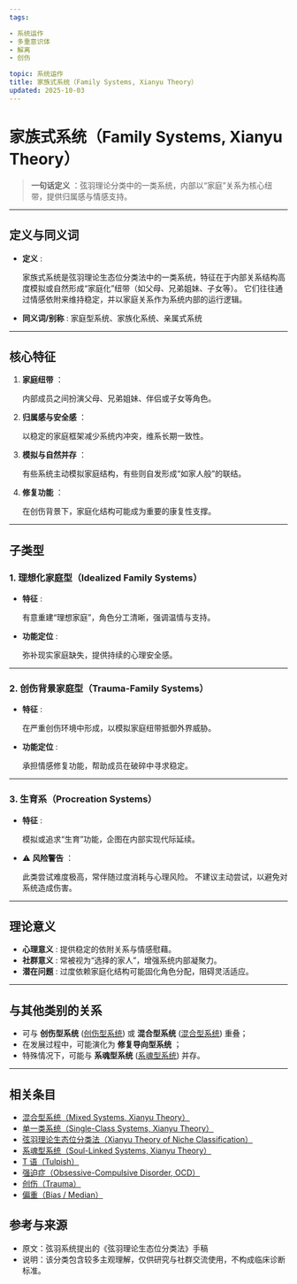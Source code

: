```yaml
---
tags:

- 系统运作
- 多重意识体
- 解离
- 创伤

topic: 系统运作
title: 家族式系统（Family Systems, Xianyu Theory）
updated: 2025-10-03
---
```


# 家族式系统（Family Systems, Xianyu Theory）

> **一句话定义** ：弦羽理论分类中的一类系统，内部以“家庭”关系为核心纽带，提供归属感与情感支持。

---

## 定义与同义词

- **定义** :

  家族式系统是弦羽理论生态位分类法中的一类系统，特征在于内部关系结构高度模拟或自然形成“家庭化”纽带（如父母、兄弟姐妹、子女等）。
  它们往往通过情感依附来维持稳定，并以家庭关系作为系统内部的运行逻辑。

- **同义词/别称** : 家庭型系统、家族化系统、亲属式系统

---

## 核心特征

1. **家庭纽带** ：

   内部成员之间扮演父母、兄弟姐妹、伴侣或子女等角色。

2. **归属感与安全感** ：

   以稳定的家庭框架减少系统内冲突，维系长期一致性。

3. **模拟与自然并存** ：

   有些系统主动模拟家庭结构，有些则自发形成“如家人般”的联结。

4. **修复功能** ：

   在创伤背景下，家庭化结构可能成为重要的康复性支撑。

---

## 子类型

### 1. 理想化家庭型（Idealized Family Systems）

- **特征** :

  有意重建“理想家庭”，角色分工清晰，强调温情与支持。

- **功能定位** :

  弥补现实家庭缺失，提供持续的心理安全感。

---

### 2. 创伤背景家庭型（Trauma-Family Systems）

- **特征** :

  在严重创伤环境中形成，以模拟家庭纽带抵御外界威胁。

- **功能定位** :

  承担情感修复功能，帮助成员在破碎中寻求稳定。

---

### 3. 生育系（Procreation Systems）

- **特征** :

  模拟或追求“生育”功能，企图在内部实现代际延续。

- ⚠️ **风险警告** ：

  此类尝试难度极高，常伴随过度消耗与心理风险。
  不建议主动尝试，以避免对系统造成伤害。

---

## 理论意义

- **心理意义** : 提供稳定的依附关系与情感慰藉。
- **社群意义** : 常被视为“选择的家人”，增强系统内部凝聚力。
- **潜在问题** : 过度依赖家庭化结构可能固化角色分配，阻碍灵活适应。

---

## 与其他类别的关系

- 可与 **创伤型系统** ([创伤型系统](Single-Class-Systems-Xianyu.md)) 或 **混合型系统** ([混合型系统](Mixed-Systems-Xianyu.md)) 重叠；
- 在发展过程中，可能演化为 **修复导向型系统** ；
- 特殊情况下，可能与 **系魂型系统** ([系魂型系统](Soul-Linked-Systems-Xianyu.md)) 并存。

---

## 相关条目

- [混合型系统（Mixed Systems, Xianyu Theory）](Mixed-Systems-Xianyu.md)
- [单一类系统（Single-Class Systems, Xianyu Theory）](Single-Class-Systems-Xianyu.md)
- [弦羽理论生态位分类法（Xianyu Theory of Niche Classification）](Xianyu-Theory-Niche-Classification.md)
- [系魂型系统（Soul-Linked Systems, Xianyu Theory）](Soul-Linked-Systems-Xianyu.md)
- [T 语（Tulpish）](Tulpish.md)
- [强迫症（Obsessive-Compulsive Disorder, OCD）](OCD.md)
- [创伤（Trauma）](Trauma.md)
- [偏重（Bias / Median）](Bias.md)

## 参考与来源

- 原文：弦羽系统提出的《弦羽理论生态位分类法》手稿
- 说明：该分类包含较多主观理解，仅供研究与社群交流使用，不构成临床诊断标准。
